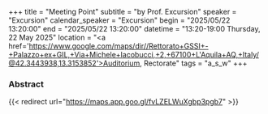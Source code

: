 +++
title = "Meeting Point"
subtitle = "by Prof. Excursion"
speaker = "Excursion"
calendar_speaker = "Excursion"
begin = "2025/05/22  13:20:00"
end = "2025/05/22  13:20:00"
datetime = "13:20-19:00 Thursday, 22 May 2025"
location = "<a href='https://www.google.com/maps/dir//Rettorato+GSSI+-+Palazzo+ex+GIL,+Via+Michele+Iacobucci,+2,+67100+L'Aquila+AQ,+Italy/@42.3443938,13.3153852'>Auditorium, Rectorate</a>"
tags = "a_s_w"
+++

### Abstract
{{< redirect url="https://maps.app.goo.gl/fvLZELWuXgbp3pgb7" >}}
